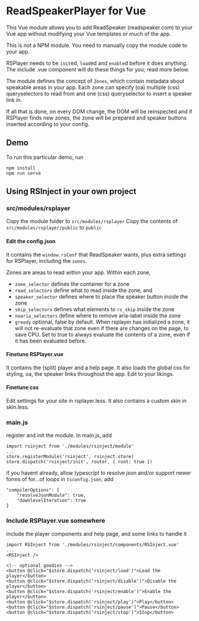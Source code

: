 # ReadSpeakerPlayer for Vue

This Vue module allows you to add ReadSpeaker (readspeaker.com)
to your Vue app without modifying your Vue templates or much
of the app.

This is not a NPM module. You need to manually 
copy the module code to your app.

RSPlayer needs to be `init`ed, `load`ed and 
`enable`d before it does anything. The include .vue component
will do these things for you; read more below.

The module defines the concept of `Zones`, which
contain metadata about speakable areas in your app. 
Each zone can specify (oa) multiple (css) queryselectors 
to read from and one (css) queryselector to insert a speaker
link in.

If all that is done, on every DOM change, the DOM will be 
reinspected and if RSPlayer finds new zones, the zone will be 
prepared and speaker buttons inserted according 
to your config.

## Demo

To run this particular demo, run 
```
npm install
npm run serve
```

## Using RSInject in your own project

### src/modules/rsplayer

Copy the module folder to `src/modules/rsplayer`
Copy the contents of `src/modules/rsplayer/public` to `public`

#### Edit the config.json 
It contains the `window.rsConf` that ReadSpeaker wants,
plus extra settings for RSPlayer, including the `zones`.

Zones are areas to read within your app. Within each zone,
 - `zone_selector` defines the container for a zone
 - `read_selectors` define what to read inside the zone, and
 - `speaker_selector` defines where to place the speaker button inside the zone
 - `skip_selectors` defines what elements to `rs_skip` inside the zone
 - `noaria_selectors` define where to remove aria-label inside the zone
 - `greedy` optional, false by default. When rsplayer has initialized a zone, it will not re-evaluate that zone even if there are changes on the page, to save CPU. Set to true to always evaluate the contents of a zone, even if it has been evaluated before. 


#### Finetune RSPlayer.vue  

It contains the (split) player and a help page.
It also loads the global css for styling, oa,
the speaker links throughout the app. Edit to your likings.


#### Finetune css

Edit settings for your site in rsplayer.less.
It also contains a custom skin in skin.less. 

### main.js

register and init the module. In main.js, add
```
import rsinject from './modules/rsinject/module'
...
store.registerModule('rsinject', rsinject.store)
store.dispatch('rsinject/init', router, { root: true })
```  

if you havent already, allow typescript to resolve json
and/or support newer forms of for...of loops
in `tsconfig.json`, add 
```
"compilerOptions": {
    "resolveJsonModule": true,
    "downlevelIteration": true
}
```

### Include RSPlayer.vue somewhere

include the player components and help page, and some links to handle it
```
import RSInject from './modules/rsinject/components/RSInject.vue'
...
<RSInject />

<!-- optional goodies -->
<button @click="$store.dispatch('rsinject/load')">Load the player</button>
<button @click="$store.dispatch('rsinject/disable')">Disable the player</button>
<button @click="$store.dispatch('rsinject/enable')">Enable the player</button>
<button @click="$store.dispatch('rsinject/play')">Play</button>
<button @click="$store.dispatch('rsinject/pause')">Pause</button>
<button @click="$store.dispatch('rsinject/stop')">Stop</button>
```
